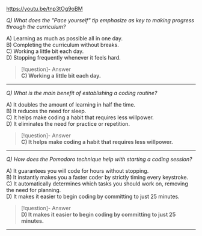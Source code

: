 https://youtu.be/tnp3tOg9oBM


*Q) What does the "Pace yourself" tip emphasize as key to making progress through the curriculum?*

A) Learning as much as possible all in one day.  
B) Completing the curriculum without breaks.  
C) Working a little bit each day.  
D) Stopping frequently whenever it feels hard.  

> [!question]- Answer  
> **C) Working a little bit each day.**  

---

*Q) What is the main benefit of establishing a coding routine?*

A) It doubles the amount of learning in half the time.  
B) It reduces the need for sleep.  
C) It helps make coding a habit that requires less willpower.  
D) It eliminates the need for practice or repetition.  

> [!question]- Answer  
> **C) It helps make coding a habit that requires less willpower.**  

---

*Q) How does the Pomodoro technique help with starting a coding session?*

A) It guarantees you will code for hours without stopping.  
B) It instantly makes you a faster coder by strictly timing every keystroke.  
C) It automatically determines which tasks you should work on, removing the need for planning.  
D) It makes it easier to begin coding by committing to just 25 minutes.  

> [!question]- Answer  
> **D) It makes it easier to begin coding by committing to just 25 minutes.**  

---
